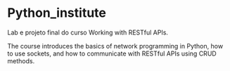 # Python_institute

Lab e projeto final do curso Working with RESTful APIs.

The course introduces the basics of network programming in Python, how to use sockets, and how to communicate with RESTful APIs using CRUD methods.

